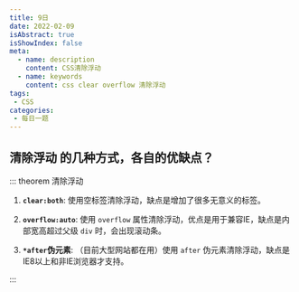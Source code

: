```yaml
---
title: 9日
date: 2022-02-09
isAbstract: true
isShowIndex: false
meta:
  - name: description
    content: CSS清除浮动
  - name: keywords
    content: css clear overflow 清除浮动
tags:
 - CSS
categories:
 - 每日一题
---
```


## **清除浮动** 的几种方式，各自的优缺点？

<!-- more -->

::: theorem 清除浮动

1. **`clear:both`**: 使用空标签清除浮动，缺点是增加了很多无意义的标签。

2. **`overflow:auto`**: 使用 `overflow` 属性清除浮动，优点是用于兼容IE，缺点是内部宽高超过父级 `div` 时，会出现滚动条。

3. **`*after`伪元素**: （目前大型网站都在用）使用 `after` 伪元素清除浮动，缺点是IE8以上和非IE浏览器才支持。

:::